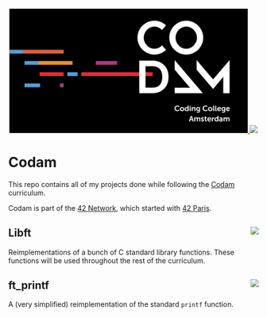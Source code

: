 <p align="center">
    <a href="https://codam.nl/en">
        <img width="480" height="auto" src="assets/codam_logo.jpg">
    </a>
    <a href="https://github.com/JaeSeoKim/badge42">
        <img src="https://badge42.vercel.app/api/v2/claekcqmw00110fmjh5mbj39o/stats?cursusId=21&coalitionId=58">
    </a>
</p>

# Codam

This repo contains all of my projects done while following the [Codam](https://codam.nl/en) curriculum.

Codam is part of the [42 Network](https://www.42network.org/), which started with [42 Paris](https://42.fr/en).

## Libft <img align="right" src="https://badge42.vercel.app/api/v2/claekcqmw00110fmjh5mbj39o/project/2820078">

Reimplementations of a bunch of C standard library functions. These functions will be used throughout the rest of the curriculum.

## ft_printf <img align="right" src="https://badge42.vercel.app/api/v2/claekcqmw00110fmjh5mbj39o/project/2866598">

A (very simplified) reimplementation of the standard `printf` function.
